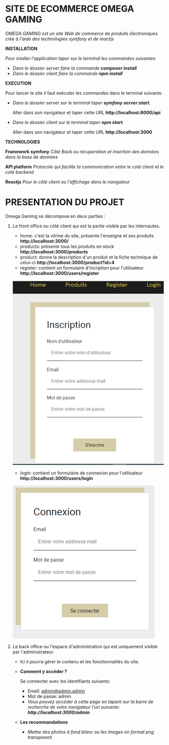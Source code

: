 # SITE DE ECOMMERCE OMEGA GAMING

*OMEGA GAMING est un site Web de commerce de produits électroniques crée à l'aide des technologies symfony et de reactjs*


**INSTALLATION**

_Pour intaller l'application taper sur le terminal les commandes suivantes_
- _Dans le dossier server faire la commande **composer install**_
- _Dans le dossier client faire la commande **npm install**_

**EXECUTION**

Pour lancer le site il faut exécuter les commandes dans le terminal suivants:
- _Dans le dossier server sur le terminal taper **symfony server:start**._ 

    Aller dans son navigateur  et taper cette URL **http://localhost:8000/api**
- _Dans le dossier client sur le terminal taper **npm start**._ 

    Aller dans son navigateur  et taper cette URL **http://localhost:3000**

**TECHNOLOGIES**

**Framework symfony** 
_Côté  Back ou récuperation et insertion des données dans la base de données_

**API platform** 
_Protocole qui facilite la communication entre le coté client et le coté backend_

**Reactjs** 
_Pour le côté  client ou l'affichage dans le navigateur_




# PRESENTATION DU PROJET

Omega Gaming se décompose en deux parties :
1. Le front office ou côté client qui est la partie visible par les internautes.
    - home: c'est la vitrine du site, présente l'enseigne et ses produits **http://localhost:3000/**
    - products: présente tous les produits en stock **http://localhost:3000/products**
    - product: donne la description d'un produit et la fiche technique de celui-ci **http://localhost:3000/product?id=4**
    - register: contient un formulaire d'incription pour l'utilisateur **http://localhost:3000/users/register**



    ![register](./register.PNG)

    - login: contient un formulaire de connexion pour l'utilisateur **http://localhost:3000/users/login**




    ![login](./login.PNG)


2. Le back office ou l'espace d'administration qui est uniquement visible par l'administrateur.
    - Ici il pourra gérer le contenu et les fonctionnalités du site.
    
    - **Comment y accéder ?**
        
        Se connecter avec les identifiants suivants:
        - Email: admin@admin.admin
        - Mot de passe: admin
        - _Vous pouvez accéder à cette page en tapant sur la barre de recherche de votre navigateur l'url  suivante:  **http://localhost:3000/admin**_

    - **Les recommandations**
       - _Mettre des photos à fond blanc ou les images en format png transparent_




